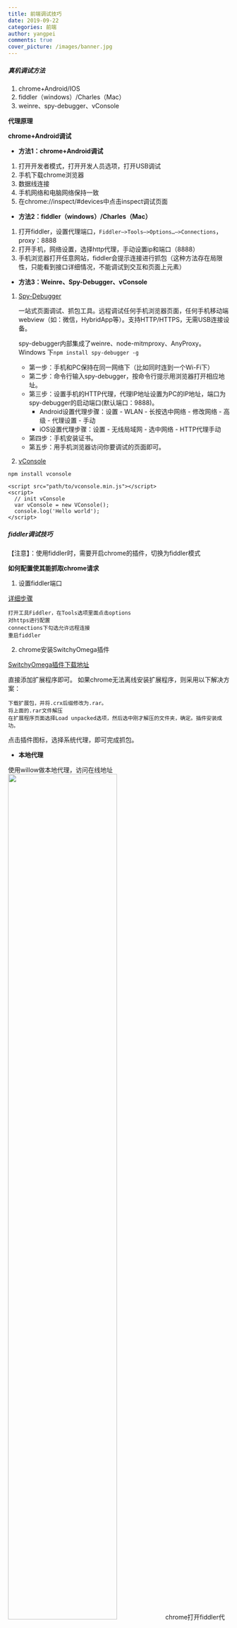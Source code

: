 ```yaml
---
title: 前端调试技巧
date: 2019-09-22
categories: 前端
author: yangpei
comments: true
cover_picture: /images/banner.jpg
---
```


##### 真机调试方法
1. chrome+Android/IOS
2. fiddler（windows）/Charles（Mac）
3. weinre、spy-debugger、vConsole

<!-- more -->

**代理原理**

**chrome+Android调试**

- **方法1：chrome+Android调试**
1. 打开开发者模式，打开开发人员选项，打开USB调试
2. 手机下载chrome浏览器
2. 数据线连接
3. 手机网络和电脑网络保持一致
4. 在chrome://inspect/#devices中点击inspect调试页面

- **方法2：fiddler（windows）/Charles（Mac）**
1. 打开fiddler，设置代理端口，`Fiddler–>Tools–>Options…–>Connections`，proxy：8888
2. 打开手机，网络设置，选择http代理，手动设置ip和端口（8888）
3. 手机浏览器打开任意网站，fiddler会提示连接进行抓包（这种方法存在局限性，只能看到接口详细情况，不能调试到交互和页面上元素）

- **方法3：Weinre、Spy-Debugger、vConsole**

1. [Spy-Debugger](https://github.com/wuchangming/spy-debugger)

    一站式页面调试、抓包工具。远程调试任何手机浏览器页面，任何手机移动端webview（如：微信，HybridApp等）。支持HTTP/HTTPS，无需USB连接设备。  

    spy-debugger内部集成了weinre、node-mitmproxy、AnyProxy。
    Windows 下`npm install spy-debugger -g`
    
    - 第一步：手机和PC保持在同一网络下（比如同时连到一个Wi-Fi下）
    - 第二步：命令行输入spy-debugger，按命令行提示用浏览器打开相应地址。
    - 第三步：设置手机的HTTP代理，代理IP地址设置为PC的IP地址，端口为spy-debugger的启动端口(默认端口：9888)。
        - Android设置代理步骤：设置 - WLAN - 长按选中网络 - 修改网络 - 高级 - 代理设置 - 手动
        - iOS设置代理步骤：设置 - 无线局域网 - 选中网络 - HTTP代理手动
    - 第四步：手机安装证书。
    - 第五步：用手机浏览器访问你要调试的页面即可。

2. [vConsole](https://github.com/Tencent/vConsole)

```
npm install vconsole

<script src="path/to/vconsole.min.js"></script>
<script>
  // init vConsole
  var vConsole = new VConsole();
  console.log('Hello world');
</script>
```

##### fiddler调试技巧

【注意】：使用fiddler时，需要开启chrome的插件，切换为fiddler模式

**如何配置使其能抓取chrome请求**
1. 设置fiddler端口

[详细步骤](https://blog.csdn.net/Yyongchao/article/details/81386461)
```
打开工具Fiddler，在Tools选项里面点击options 
对https进行配置
connections下勾选允许远程连接
重启fiddler
```
2. chrome安装SwitchyOmega插件

[SwitchyOmega插件下载地址](https://github.com/FelisCatus/SwitchyOmega/releases )

直接添加扩展程序即可。
如果chrome无法离线安装扩展程序，则采用以下解决方案：

```
下载扩展包，并将.crx后缀修改为.rar。
将上面的.rar文件解压
在扩展程序页面选择Load unpacked选项，然后选中刚才解压的文件夹，确定。插件安装成功。
```
点击插件图标，选择系统代理，即可完成抓包。


- **本地代理**

使用willow做本地代理，访问在线地址
<img src="https://i.loli.net/2019/09/22/X6TQpMzWuvgydac.png" width="70%"/>
chrome打开fiddler代理，如果fiddler中出现颜色高亮，则是成功代理到了本地
**坑**：如果页面network中还有请求不到url，则检查是否是域名重复同样代理到了本地，导致找不到资源。应该add rule（选择对应域名，设置为ignore，并将其提前即可）
<img src="https://i.loli.net/2019/09/22/uClKMG3d7eSjv5p.png" width="70%"/>

- **Auto Responsder重定向**

Fiddler 的AutoResponder标签栏允许你从本地返回文件，而不用将http request 发送到服务器上。
1）选中Enable automatic responses 和unmatched requests passthrough，即打开auto responsder功能，标签栏的小闪电变绿了。
![fiddler3.png](https://i.loli.net/2019/09/22/1XAaU3LobvNlef8.png)
2）添加规则
可以点击Add Rule来添加规则。
同时也可以在fiddler抓包记录中找到自己定义返回的会话，把此会话拖至AutoResponder下。
3）设置响应
如图所示：
![fiddler4.png](https://i.loli.net/2019/09/22/GgSZuylBhnsAfo9.png)
1中填的是请求，前面不加EXACT:就代表模糊匹配，2中便是自己定义的返回会话。
autoresponder可以自定义返回响应参数啊，甚至自定义返回响应图片。可以先保存正常的js文件，然后修改里面的参数，在2处选择修改后的Js文件，下次请求的返回响应便会是修改后的Js。
设置完毕后，再次请求，可以看到fiddler抓包记录，IP为空，说明是从本地读取响应了。
- **使用fiddler修改hosts**

点击Willow进入willow标签页，在空白处点击右键，新建工程，在刚刚新建的工程名字上点击右键，然后选择添加hosts，如所示：
![fiddler5.png](https://i.loli.net/2019/09/22/YhjOm5bRazEKoew.png)
![fiddler6.png](https://i.loli.net/2019/09/22/X1CrL38i2Hyfvws.png)
- **过滤会话**

测试时，只想看到cgi到请求，过滤掉js等其他记录，可以在fiddler右侧选择：
![fiddler7.png](https://i.loli.net/2019/09/22/nGJj1zuq4QgL2MR.png)
另外如果只想看对特定IP的请求，可以选择只显示指定IP的记录
![fiddler8.png](https://i.loli.net/2019/09/22/dD2eLlOqtyHIRNr.png)
- **抓取手机http请求**

1.打开Fiddler,然后Tools-> Fiddler Options .切换至HTTPS面板，选中"Decrpt HTTPS traffic",设置Fiddler可以截获HTTPS请求，如图5所示。
![fiddler9.png](https://i.loli.net/2019/09/22/AEodXGfTgLbl8iD.png)
2.切换至Connections面板，选中"Allow remote computers to connect".允许别的机器把HTTP/HTTPS请求发送到Fiddler上来，之后重启fiddler生效，如图6所示：
![fiddler10.png](https://i.loli.net/2019/09/22/byRLl7D9HGdkhEY.png)
3.将手机与电脑接入同一个网络内，即连接同一个wifi，然后在手机的wifi高级设置里面添加代理ip与端口，代理ip是电脑在这个wifi下获取到的ip，将鼠标悬停至fiddler右上角的Online上，就会显示出本台电脑正在工作的所有ip，找出哪个是与手机处在同一个网络中的ip，填入手机的代理服务器中，如图7所示。
![fiddler11.png](https://i.loli.net/2019/09/22/dKoO1yUjaRXFlZ6.png)
4.保存好之后，当用手机访问网页，或者使用手机app访问网络时，就可以在fiddler抓到手机发出的请求了，如图8所示。
![fiddler12.png](https://i.loli.net/2019/09/22/sVHjzkBcl9ovpit.png)
